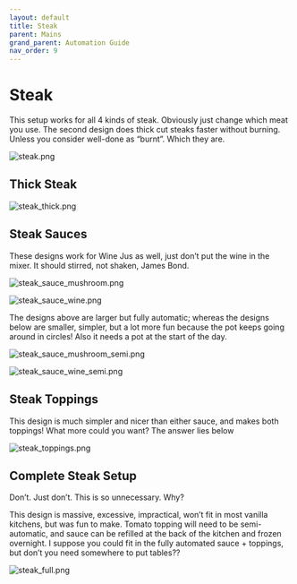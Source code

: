 ```yaml
---
layout: default
title: Steak
parent: Mains
grand_parent: Automation Guide
nav_order: 9
---
```


# Steak

This setup works for all 4 kinds of steak. Obviously just change which meat you use. 
The second design does thick cut steaks faster without burning. Unless you consider well-done as “burnt”. Which they are.


![steak.png](</assets/images/guide/mains/steak/steak.png>)


## Thick Steak

![steak_thick.png](</assets/images/guide/mains/steak/steak_thick.png>)


## Steak Sauces

These designs work for Wine Jus as well, just don’t put the wine in the mixer. It should stirred, not shaken, James Bond.

![steak_sauce_mushroom.png](</assets/images/guide/mains/steak/steak_sauce_mushroom.png>)

![steak_sauce_wine.png](</assets/images/guide/mains/steak/steak_sauce_wine.png>)

The designs above are larger but fully automatic; whereas the designs below are smaller, simpler, but a lot more fun because the pot keeps going around in circles! Also it needs a pot at the start of the day.

![steak_sauce_mushroom_semi.png](</assets/images/guide/mains/steak/steak_sauce_mushroom_semi.png>)

![steak_sauce_wine_semi.png](</assets/images/guide/mains/steak/steak_sauce_wine_semi.png>)

## Steak Toppings

This design is much simpler and nicer than either sauce, and makes both toppings! What more could you want? The answer lies below

![steak_toppings.png](</assets/images/guide/mains/steak/steak_toppings.png>)


## Complete Steak Setup

Don’t. Just don’t. This is so unnecessary. Why?

This design is massive, excessive, impractical, won’t fit in most vanilla kitchens, but was fun to make. Tomato topping will need to be semi-automatic, and sauce can be refilled at the back of the kitchen and frozen overnight. I suppose you could fit in the fully automated sauce + toppings, but don’t you need somewhere to put tables??

![steak_full.png](</assets/images/guide/mains/steak/steak_full.png>)